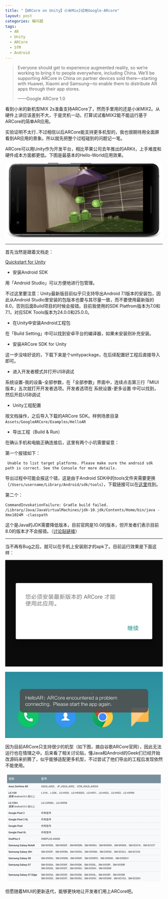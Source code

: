 ```yaml
---
title: "【ARCore on Unity】小米Mix2试用Google-ARcore"
layout: post
categories: 解问题
tags:
  - AR
  - Unity
  - ARCore
  - SfM
  - Android
---
```




> Everyone should get to experience augmented reality, so we’re working to bring it to people everywhere, including China. We’ll be supporting ARCore in China on partner devices sold there—starting with Huawei, Xiaomi and Samsung—to enable them to distribute AR apps through their app stores.
>
> ——Google ARCore 1.0

看到小米的新机型MIX 2s准备支持ARCore了，然而手里用的还是小米MIX2。从硬件上讲应该差别不大，于是灵机一动，打算试试看MIX2能不能运行基于ARCore的简单AR应用。

实验证明不太行..不过相信以后ARCore能支持更多机型的，我也很期待用全面屏看到AR应用的景象。所以就先把整个过程碰到的问题记一笔。

<!-- more -->

ARCore可以用Unity作为开发平台，相比苹果公司去年推出的ARKit，上手难度和硬件成本方面都更低。下图是最基本的Hello-World应用效果。

![](https://github.com/HusterHope/blogimage/raw/master/hello-ar-1.png)

---

首先当然是跟着文档走：

[Quickstart for Unity](https://developers.google.com/ar/develop/unity/quickstart)

* 安装Android SDK

用「Android Studio」可以方便地进行包管理。

不过这里要注意：Unity最新版目前似乎只支持导出Android 7.1版本的安装包，因此从Android Studio里安装的包版本也要与其尽量一致，而不要使用最新版的8.0，否则后面Build项目的时候会报错。目前我使用的SDK Platfrom版本为7.0和7.1，对应SDK Tools版本为24.0.0和25.0.0。

* 在Unity中安装Android工程包

在「Build Setting」中可以找到安卓平台的编译器，如果未安装则补充安装。

* 安装ARCore SDK for Unity

这一步没啥好说的，下载下来是个unitypackage，在后续配置好工程后直接导入即可。

* 进入开发者模式并打开USB调试

系统设置-我的设备-全部参数，在「全部参数」界面中，连续点击第三行「MIUI版本」五次就打开开发者选项。开发者选项在 系统设置-更多设置 中可以找到，然后开启USB调试

* Unity工程配置

按文档操作，之后导入下载的ARCore SDK。样例场景目录`Assets/GoogleARCore/Examples/HelloAR`

* 导出工程（Build & Run）

在确认手机和电脑正确连接后，这里有两个小坑需要留意：

第一个报错如下：

```
 Unable to list target platforms. Please make sure the android sdk path is correct. See the Console for more details. 
```

导出过程中可能会报这个错，这是由于Android SDK中的tools文件夹需要更换（`/Users/username/Library/Android/sdk/tools`），下载链接可以在[这里](https://stackoverflow.com/questions/37313735/unable-to-list-target-platforms-please-make-sure-the-android-sdk-path-is-correc)找到。

第二个：

```
CommandInvokationFailure: Gradle build failed. /Library/Java/JavaVirtualMachines/jdk-10.jdk/Contents/Home/bin/java -Xmx1024M -classpath 
```

这个是Java的JDK需要降低版本，目前官网是10.0的版本，但开发者们表示目前8.0的版本才不会报错。（[讨论贴链接](https://answers.unity.com/questions/1419389/how-to-fix-android-gradle-failure.html)）

---

当不再有Bug之后，就可以在手机上安装刚才的apk了。目前运行效果是下面这样：

![](https://github.com/HusterHope/blogimage/raw/master/hello-ar-2.png)

![](https://github.com/HusterHope/blogimage/raw/master/hello-ar-3.png)

因为目前ARCore只支持很少的机型（如下图，摘自谷歌ARCore官网），因此无法运行也在情理之中。后来看了相关讨论贴，懂Java和Android的Geek们已经开始改源码来折腾了，似乎能够适配更多机型，不过尝试了他们导出的工程后发现依然不能使用。

![](https://github.com/HusterHope/blogimage/raw/master/hello-ar-4.png)

但愿随着MIUI的更新迭代，能够更快地让开发者们用上ARCore吧。


